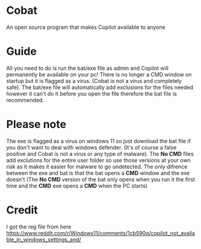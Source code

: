 # Cobat
An open source program that makes Copilot available to anyone



# Guide
All you need to do is run the bat/exe file as admin and Copilot will permanently be available on your pc!
There is no longer a CMD window on startup but it is flagged as a virus. (Cobat is not a virus and completely safe). The bat/exe file will automatically add exclusions for the files needed however it can't do it before you open the file therefore the bat file is recommended. 



# Please note
The exe is flagged as a virus on windows 11 so just download the bat file if you don't want to deal with windows defender. (It's of course a false positive and Cobat is not a virus or any type of malware). 
The **No CMD** files add exclutions for the entire user folder so use those versions at your own risk as it makes it easier for malware to go undetected. 
The only difrence between the exe and bat is that the bat opens a **CMD** window and the exe doesn't (The **No CMD** version of the bat only opens when you run it the first time and the **CMD** exe opens a **CMD** when the PC starts)



# Credit
I got the reg file from here https://www.reddit.com/r/Windows11/comments/1cb590q/copilot_not_available_in_windows_settings_and/
